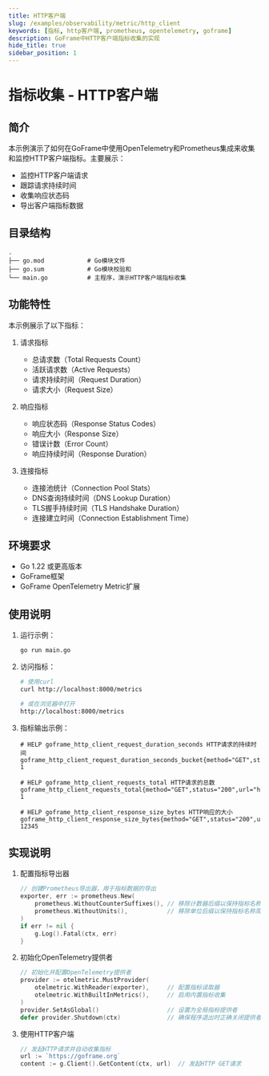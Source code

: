 ```yaml
---
title: HTTP客户端
slug: /examples/observability/metric/http_client
keywords: [指标, http客户端, prometheus, opentelemetry, goframe]
description: GoFrame中HTTP客户端指标收集的实现
hide_title: true
sidebar_position: 1
---
```


# 指标收集 - HTTP客户端

## 简介

本示例演示了如何在GoFrame中使用OpenTelemetry和Prometheus集成来收集和监控HTTP客户端指标。主要展示：
- 监控HTTP客户端请求
- 跟踪请求持续时间
- 收集响应状态码
- 导出客户端指标数据

## 目录结构

```
.
├── go.mod            # Go模块文件
├── go.sum            # Go模块校验和
└── main.go           # 主程序，演示HTTP客户端指标收集
```

## 功能特性

本示例展示了以下指标：

1. 请求指标
   - 总请求数（Total Requests Count）
   - 活跃请求数（Active Requests）
   - 请求持续时间（Request Duration）
   - 请求大小（Request Size）

2. 响应指标
   - 响应状态码（Response Status Codes）
   - 响应大小（Response Size）
   - 错误计数（Error Count）
   - 响应持续时间（Response Duration）

3. 连接指标
   - 连接池统计（Connection Pool Stats）
   - DNS查询持续时间（DNS Lookup Duration）
   - TLS握手持续时间（TLS Handshake Duration）
   - 连接建立时间（Connection Establishment Time）

## 环境要求

- Go 1.22 或更高版本
- GoFrame框架
- GoFrame OpenTelemetry Metric扩展

## 使用说明

1. 运行示例：
   ```bash
   go run main.go
   ```

2. 访问指标：
   ```bash
   # 使用curl
   curl http://localhost:8000/metrics
   
   # 或在浏览器中打开
   http://localhost:8000/metrics
   ```

3. 指标输出示例：
   ```
   # HELP goframe_http_client_request_duration_seconds HTTP请求的持续时间
   goframe_http_client_request_duration_seconds_bucket{method="GET",status="200",url="https://goframe.org",le="0.1"} 1
   
   # HELP goframe_http_client_requests_total HTTP请求的总数
   goframe_http_client_requests_total{method="GET",status="200",url="https://goframe.org"} 1
   
   # HELP goframe_http_client_response_size_bytes HTTP响应的大小
   goframe_http_client_response_size_bytes{method="GET",status="200",url="https://goframe.org"} 12345
   ```

## 实现说明

1. 配置指标导出器
   ```go
   // 创建Prometheus导出器，用于指标数据的导出
   exporter, err := prometheus.New(
       prometheus.WithoutCounterSuffixes(), // 移除计数器后缀以保持指标名称简洁
       prometheus.WithoutUnits(),           // 移除单位后缀以保持指标名称简洁
   )
   if err != nil {
       g.Log().Fatal(ctx, err)
   }
   ```

2. 初始化OpenTelemetry提供者
   ```go
   // 初始化并配置OpenTelemetry提供者
   provider := otelmetric.MustProvider(
       otelmetric.WithReader(exporter),     // 配置指标读取器
       otelmetric.WithBuiltInMetrics(),     // 启用内置指标收集
   )
   provider.SetAsGlobal()                   // 设置为全局指标提供者
   defer provider.Shutdown(ctx)             // 确保程序退出时正确关闭提供者
   ```

3. 使用HTTP客户端
   ```go
   // 发起HTTP请求并自动收集指标
   url := `https://goframe.org`
   content := g.Client().GetContent(ctx, url)  // 发起HTTP GET请求
   ```
